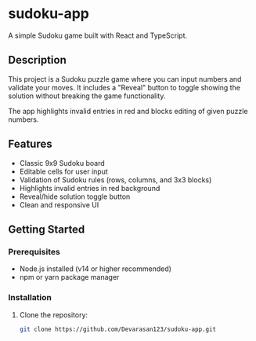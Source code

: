 # sudoku-app

A simple Sudoku game built with React and TypeScript.

## Description

This project is a Sudoku puzzle game where you can input numbers and validate your moves. It includes a "Reveal" button to toggle showing the solution without breaking the game functionality.

The app highlights invalid entries in red and blocks editing of given puzzle numbers.

## Features

- Classic 9x9 Sudoku board
- Editable cells for user input
- Validation of Sudoku rules (rows, columns, and 3x3 blocks)
- Highlights invalid entries in red background
- Reveal/hide solution toggle button
- Clean and responsive UI

## Getting Started

### Prerequisites

- Node.js installed (v14 or higher recommended)
- npm or yarn package manager

### Installation

1. Clone the repository:

   ```bash
   git clone https://github.com/Devarasan123/sudoku-app.git
   ```
